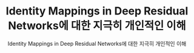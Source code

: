 ---
layout: post
title: "Identity Mappings in Deep Residual Networks에 대한 지극히 개인적인 이해"
subtitle: "Identity Mappings in Deep Residual Networks에 대한 지극히 개인적인 이해"
categories: paper
tags: paper
comments: true
---